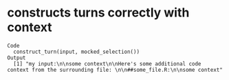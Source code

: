 # constructs turns correctly with context

    Code
      construct_turn(input, mocked_selection())
    Output
      [1] "my input:\n\nsome context\n\nHere's some additional code context from the surrounding file: \n\n##some_file.R:\n\nsome context"

